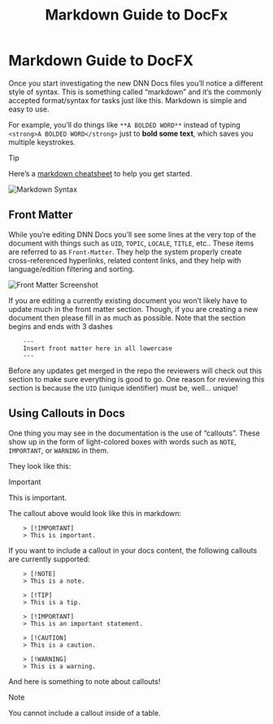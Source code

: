 ﻿---
uid: markdown-guide-to-docfx
locale: en
title: Markdown Guide to DocFx
dnneditions: 
dnnversion: 09.02.00
related-topics: 
---

# Markdown Guide to DocFX
Once you start investigating the new DNN Docs files you’ll notice a different style of syntax. This is something called “markdown” and it’s the commonly accepted format/syntax for tasks just like this. Markdown is simple and easy to use. 

For example, you’ll do things like ```**A BOLDED WORD**``` instead of typing ```<strong>A BOLDED WORD</strong>``` just to **bold some text**, which saves you multiple keystrokes. 

> [!TIP]
> Here’s a [markdown cheatsheet](https://github.com/adam-p/markdown-here/wiki/Markdown-Cheatsheet) to help you get started.

![Markdown Syntax](/images/Markdown.jpg)

## Front Matter 

While you’re editing DNN Docs you’ll see some lines at the very top of the document with things such as ```UID```, ```TOPIC```, ```LOCALE```, ```TITLE```, etc.. These items are referred to as ```Front-Matter```. They help the system properly create cross-referenced hyperlinks, related content links, and they help with language/edition filtering and sorting.

![Front Matter Screenshot](/images/Front-Matter.jpg)

If you are editing a currently existing document you won’t likely have to update much in the front matter section. Though, if you are creating a new document then please fill in as much as possible. Note that the section begins and ends with 3 dashes 

```
    ---
    Insert front matter here in all lowercase
    ---
```
Before any updates get merged in the repo the reviewers will check out this section to make sure everything is good to go. One reason for reviewing this section is because the ```UID``` (unique identifier) must be, well… unique! 

## Using Callouts in Docs

One thing you may see in the documentation is the use of “callouts”. These show up in the form of light-colored boxes with words such as ```NOTE```, ```IMPORTANT```, or ```WARNING``` in them. 


They look like this:
> [!IMPORTANT]
> This is important.

The callout above would look like this in markdown:

```
    > [!IMPORTANT]
    > This is important.
```

If you want to include a callout in your docs content, the following callouts are currently supported:

```
    > [!NOTE]
    > This is a note.
```

```
    > [!TIP]
    > This is a tip.
```

```
    > [!IMPORTANT]
    > This is an important statement.
```

```
    > [!CAUTION]
    > This is a caution.
```

```
    > [!WARNING]
    > This is a warning.
```


And here is something to note about callouts!
> [!NOTE]
> You cannot include a callout inside of a table.
